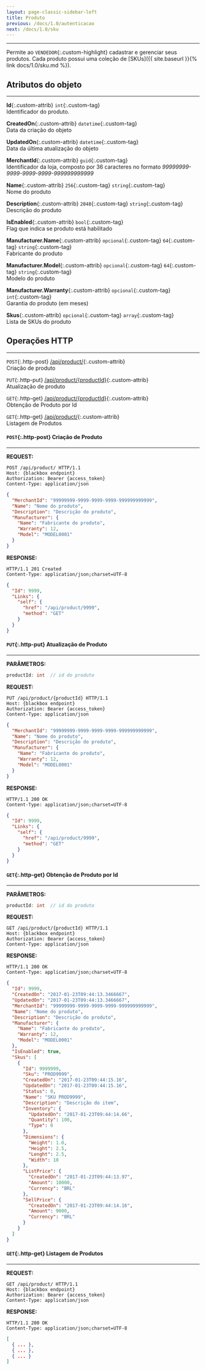 ```yaml
---
layout: page-classic-sidebar-left
title: Produto
previous: /docs/1.0/autenticacao
next: /docs/1.0/sku
---
```

---

Permite ao `VENDEDOR`{:.custom-highlight} cadastrar e gerenciar seus produtos. Cada produto possui uma coleção de [SKUs]({{ site.baseurl }}{% link docs/1.0/sku.md %}).  

  
<a name="attributes"></a>
  
## Atributos do objeto
-----------------------------------

**Id**{:.custom-attrib}  `int`{:.custom-tag}  
Identificador do produto.  

**CreatedOn**{:.custom-attrib}  `datetime`{:.custom-tag}  
Data da criação do objeto  

**UpdatedOn**{:.custom-attrib}  `datetime`{:.custom-tag}  
Data da última atualização do objeto

**MerchantId**{:.custom-attrib}  `guid`{:.custom-tag}  
Identificador da loja, composto por 36 caracteres no formato *99999999-9999-9999-9999-999999999999*  

**Name**{:.custom-attrib}  `256`{:.custom-tag}  `string`{:.custom-tag}  
Nome do produto

**Description**{:.custom-attrib}  `2048`{:.custom-tag}  `string`{:.custom-tag}  
Descrição do produto

**IsEnabled**{:.custom-attrib}  `bool`{:.custom-tag}  
Flag que indica se produto está habilitado

**Manufacturer.Name**{:.custom-attrib}  `opcional`{:.custom-tag}  `64`{:.custom-tag}  `string`{:.custom-tag}  
Fabricante do produto

**Manufacturer.Model**{:.custom-attrib}  `opcional`{:.custom-tag}  `64`{:.custom-tag}  `string`{:.custom-tag}  
Modelo do produto  

**Manufacturer.Warranty**{:.custom-attrib}  `opcional`{:.custom-tag}  `int`{:.custom-tag}  
Garantia do produto (em meses)  

**Skus**{:.custom-attrib}  `opcional`{:.custom-tag}  `array`{:.custom-tag}  
Lista de SKUs do produto  
  
<a style="float: right;" href="#attributes"><i class="fa fa-angle-double-up fa-fw"></i></a>

<a name="http_operations"></a>

## Operações HTTP
-----------------------------------

`POST`{:.http-post} [/api/product/](#post_product){:.custom-attrib}  
Criação de produto  

`PUT`{:.http-put} [/api/product/{productId}](#put_product){:.custom-attrib}  
Atualização de produto  

`GET`{:.http-get} [/api/product/{productId}](#getbyid_product){:.custom-attrib}  
Obtenção de Produto por Id  

`GET`{:.http-get} [/api/product/](#get_product){:.custom-attrib}  
Listagem de Produtos  

<a style="float: right;" href="#http_operations"><i class="fa fa-angle-double-up fa-fw"></i></a>

<a name="post_product"></a>

#### `POST`{:.http-post} Criação de Produto 
-------------------------------------------

**REQUEST:**  

``` http
POST /api/product/ HTTP/1.1
Host: {blackbox endpoint}
Authorization: Bearer {access_token}
Content-Type: application/json
```

``` json
{
  "MerchantId": "99999999-9999-9999-9999-999999999999",
  "Name": "Nome do produto",
  "Description": "Descrição do produto",
  "Manufacturer": {
    "Name": "Fabricante do produto", 
    "Warranty": 12,
    "Model": "MODEL0001"
  }
}
```

**RESPONSE:**  

``` http
HTTP/1.1 201 Created
Content-Type: application/json;charset=UTF-8
```
``` json
{
  "Id": 9999,
  "Links": {
    "self": {
      "href": "/api/product/9999",
      "method": "GET"
    }
  }
}
```
  
<a style="float: right;" href="#http_operations"><i class="fa fa-angle-double-up fa-fw"></i></a>
  
<a name="put_product"></a>

#### `PUT`{:.http-put} Atualização de Produto 
-------------------------------------------
  
**PARÂMETROS:**  

``` csharp
productId: int  // id do produto
```

**REQUEST:**  

``` http
PUT /api/product/{productId} HTTP/1.1
Host: {blackbox endpoint}
Authorization: Bearer {access_token}
Content-Type: application/json
```

``` json
{
  "MerchantId": "99999999-9999-9999-9999-999999999999",
  "Name": "Nome do produto",
  "Description": "Descrição do produto",
  "Manufacturer": {
    "Name": "Fabricante do produto", 
    "Warranty": 12,  
    "Model": "MODEL0001" 
  }
}
```

**RESPONSE:**  

``` http
HTTP/1.1 200 OK
Content-Type: application/json;charset=UTF-8
```
``` json
{
  "Id": 9999,
  "Links": {
    "self": {
      "href": "/api/product/9999",
      "method": "GET"
    }
  }
}
```
  
<a style="float: right;" href="#http_operations"><i class="fa fa-angle-double-up fa-fw"></i></a>
  
<a name="getbyid_product"></a>

#### `GET`{:.http-get} Obtenção de Produto por Id
-------------------------------------------------

**PARÂMETROS:**  

``` csharp
productId: int  // id do produto
```

**REQUEST:**  

``` http
GET /api/product/{productId} HTTP/1.1
Host: {blackbox endpoint}
Authorization: Bearer {access_token}
Content-Type: application/json
```

**RESPONSE:**  

``` http
HTTP/1.1 200 OK
Content-Type: application/json;charset=UTF-8
```
``` json
{
  "Id": 9999,
  "CreatedOn": "2017-01-23T09:44:13.3466667",
  "UpdatedOn": "2017-01-23T09:44:13.3466667",
  "MerchantId": "99999999-9999-9999-9999-999999999999",
  "Name": "Nome do produto",
  "Description": "Descrição do produto",
  "Manufacturer": {
    "Name": "Fabricante do produto",
    "Warranty": 12,
    "Model": "MODEL0001"
  },
  "IsEnabled": true,
  "Skus": [
    {
      "Id": 9999999,
      "Sku": "PROD9999",
      "CreatedOn": "2017-01-23T09:44:15.16",
      "UpdatedOn": "2017-01-23T09:44:15.16",
      "Status": 0,
      "Name": "SKU PROD9999",
      "Description": "Descrição do item",
      "Inventory": {
        "UpdatedOn": "2017-01-23T09:44:14.66",
        "Quantity": 100,
        "Type": 0
      },
      "Dimensions": {
        "Weight": 1.0,
        "Height": 2.5,
        "Lenght": 2.5,
        "Width": 10
      },
      "ListPrice": {
        "CreatedOn": "2017-01-23T09:44:13.97",
        "Amount": 10000,
        "Currency": "BRL"
      },
      "SellPrice": {
        "CreatedOn": "2017-01-23T09:44:14.16",
        "Amount": 9000,
        "Currency": "BRL"
      }
    }
  ]
}
```
  
<a style="float: right;" href="#http_operations"><i class="fa fa-angle-double-up fa-fw"></i></a>
  
<a name="get_product"></a>

#### `GET`{:.http-get} Listagem de Produtos
-------------------------------------------------

**REQUEST:**  

``` http
GET /api/product/ HTTP/1.1
Host: {blackbox endpoint}
Authorization: Bearer {access_token}
Content-Type: application/json
```

**RESPONSE:**  

``` http
HTTP/1.1 200 OK
Content-Type: application/json;charset=UTF-8
```
``` json
[
  { ... },
  { ... },
  { ... }
]
```
  
<a style="float: right;" href="#http_operations"><i class="fa fa-angle-double-up fa-fw"></i></a>
  

